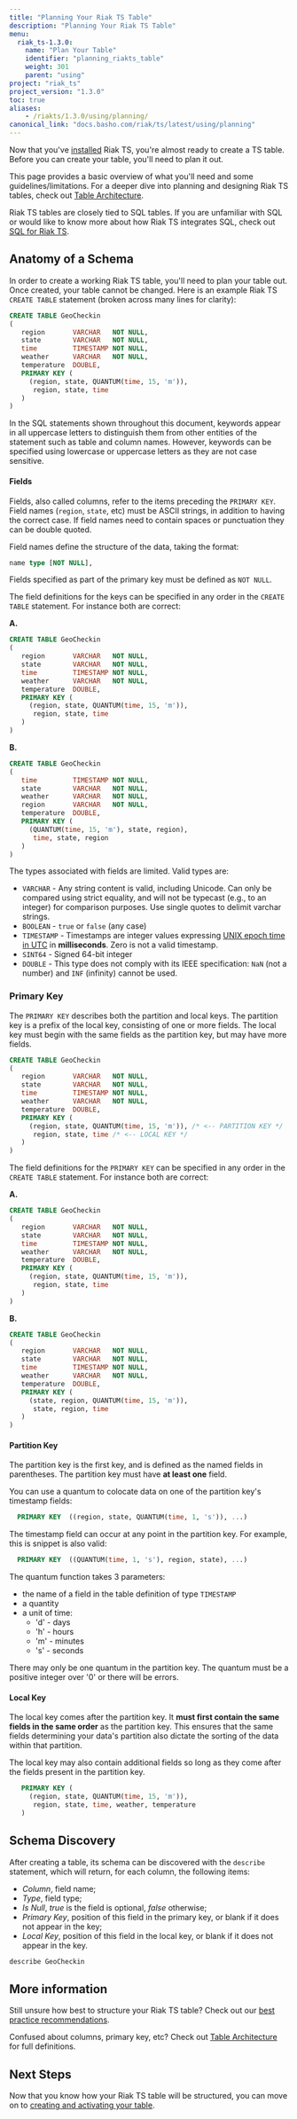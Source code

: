 ```yaml
---
title: "Planning Your Riak TS Table"
description: "Planning Your Riak TS Table"
menu:
  riak_ts-1.3.0:
    name: "Plan Your Table"
    identifier: "planning_riakts_table"
    weight: 301
    parent: "using"
project: "riak_ts"
project_version: "1.3.0"
toc: true
aliases:
    - /riakts/1.3.0/using/planning/
canonical_link: "docs.basho.com/riak/ts/latest/using/planning"
---
```



[activating]: ../creating-activating/
[table arch]: ../../learn-about/tablearchitecture/
[bestpractices]: ../../learn-about/bestpractices/
[epoch]: https://en.wikipedia.org/wiki/Unix_time
[installing]: ../../installing/
[sql]: ../../learn-about/sqlriakts/


Now that you've [installed][installing] Riak TS, you're almost ready to create a TS table. Before you can create your table, you'll need to plan it out.

This page provides a basic overview of what you'll need and some guidelines/limitations. For a deeper dive into planning and designing Riak TS tables, check out [Table Architecture][table arch].

Riak TS tables are closely tied to SQL tables. If you are unfamiliar with SQL or would like to know more about how Riak TS integrates SQL, check out [SQL for Riak TS][sql].


## Anatomy of a Schema

In order to create a working Riak TS table, you'll need to plan your table out. Once created, your table cannot be changed. Here is an example Riak TS `CREATE TABLE` statement (broken across many lines for clarity):

```sql
CREATE TABLE GeoCheckin
(
   region       VARCHAR   NOT NULL,
   state        VARCHAR   NOT NULL,
   time         TIMESTAMP NOT NULL,
   weather      VARCHAR   NOT NULL,
   temperature  DOUBLE,
   PRIMARY KEY (
     (region, state, QUANTUM(time, 15, 'm')),
      region, state, time
   )
)
```

In the SQL statements shown throughout this document, keywords appear in all uppercase letters to distinguish them from other entities of the statement such as table and column names.  However, keywords can be specified using lowercase or uppercase letters as they are not case sensitive.


#### Fields

Fields, also called columns, refer to the items preceding the `PRIMARY KEY`. Field names (`region`, `state`, etc) must be ASCII strings, in addition to having the correct case. If field names need to contain spaces or punctuation they can be double quoted.

Field names define the structure of the data, taking the format:

```sql
name type [NOT NULL],
```

Fields specified as part of the primary key must be defined as `NOT NULL`.

The field definitions for the keys can be specified in any order in the `CREATE TABLE` statement. For instance both are correct:

**A.**
```sql
CREATE TABLE GeoCheckin
(
   region       VARCHAR   NOT NULL,
   state        VARCHAR   NOT NULL,
   time         TIMESTAMP NOT NULL,
   weather      VARCHAR   NOT NULL,
   temperature  DOUBLE,
   PRIMARY KEY (
     (region, state, QUANTUM(time, 15, 'm')),
      region, state, time
   )
)
```

**B.**
```sql
CREATE TABLE GeoCheckin
(
   time         TIMESTAMP NOT NULL,
   state        VARCHAR   NOT NULL,
   weather      VARCHAR   NOT NULL,
   region       VARCHAR   NOT NULL,
   temperature  DOUBLE,
   PRIMARY KEY (
     (QUANTUM(time, 15, 'm'), state, region),
      time, state, region
   )
)
```

The types associated with fields are limited. Valid types are:

* `VARCHAR` - Any string content is valid, including Unicode. Can only be compared using strict equality, and will not be typecast (e.g., to an integer) for comparison purposes. Use single quotes to delimit varchar strings.
* `BOOLEAN` - `true` or `false` (any case)
* `TIMESTAMP` - Timestamps are integer values expressing [UNIX epoch time in UTC][epoch] in **milliseconds**. Zero is not a valid timestamp.
* `SINT64` - Signed 64-bit integer
* `DOUBLE` - This type does not comply with its IEEE specification: `NaN` (not a number) and `INF` (infinity) cannot be used.


### Primary Key

The `PRIMARY KEY` describes both the partition and local keys. The partition key is a prefix of the local key, consisting of one or more fields. The local key must begin with the same fields as the partition key, but may have more fields.

```sql
CREATE TABLE GeoCheckin
(
   region       VARCHAR   NOT NULL,
   state        VARCHAR   NOT NULL,
   time         TIMESTAMP NOT NULL,
   weather      VARCHAR   NOT NULL,
   temperature  DOUBLE,
   PRIMARY KEY (
     (region, state, QUANTUM(time, 15, 'm')), /* <-- PARTITION KEY */
      region, state, time /* <-- LOCAL KEY */
   )
)
```

The field definitions for the `PRIMARY KEY` can be specified in any order in the `CREATE TABLE` statement. For instance both are correct:

**A.**
```sql
CREATE TABLE GeoCheckin
(
   region       VARCHAR   NOT NULL,
   state        VARCHAR   NOT NULL,
   time         TIMESTAMP NOT NULL,
   weather      VARCHAR   NOT NULL,
   temperature  DOUBLE,
   PRIMARY KEY (
     (region, state, QUANTUM(time, 15, 'm')),
      region, state, time
   )
)
```

**B.**
```sql
CREATE TABLE GeoCheckin
(
   region       VARCHAR   NOT NULL,
   state        VARCHAR   NOT NULL,
   time         TIMESTAMP NOT NULL,
   weather      VARCHAR   NOT NULL,
   temperature  DOUBLE,
   PRIMARY KEY (
     (state, region, QUANTUM(time, 15, 'm')),
      state, region, time
   )
)
```


#### Partition Key

The partition key is the first key, and is defined as the named fields in parentheses. The partition key must have **at least one** field.

You can use a quantum to colocate data on one of the partition key's timestamp fields:

```sql
  PRIMARY KEY  ((region, state, QUANTUM(time, 1, 's')), ...)
```

The timestamp field can occur at any point in the partition key. For example, this is snippet is also valid:

```sql
  PRIMARY KEY  ((QUANTUM(time, 1, 's'), region, state), ...)
```

The quantum function takes 3 parameters:

* the name of a field in the table definition of type `TIMESTAMP`
* a quantity
* a unit of time:
  * 'd'  - days
  * 'h' - hours
  * 'm' - minutes
  * 's' - seconds

There may only be one quantum in the partition key. The quantum must be a positive integer over '0' or there will be errors.


#### Local Key

The local key comes after the partition key. It **must first contain the same fields in the same order** as the partition key. This ensures that the same fields determining your data's partition also dictate the sorting of the data within that partition.

The local key may also contain additional fields so long as they come after the fields present in the partition key.

```sql
   PRIMARY KEY (
     (region, state, QUANTUM(time, 15, 'm')),
      region, state, time, weather, temperature
   )
```


## Schema Discovery

After creating a table, its schema can be discovered with the `describe` statement, which will return, for each column, the following items:

* *Column*, field name;
* *Type*, field type;
* *Is Null*, _true_ is the field is optional, _false_ otherwise;
* *Primary Key*, position of this field in the primary key, or blank if it does not appear in the key;
* *Local Key*, position of this field in the local key, or blank if it does not appear in the key.

```sql
describe GeoCheckin
```


## More information

Still unsure how best to structure your Riak TS table? Check out our [best practice recommendations][bestpractices].

Confused about columns, primary key, etc? Check out [Table Architecture][table arch] for full definitions.


## Next Steps

Now that you know how your Riak TS table will be structured, you can move on to [creating and activating your table][activating].